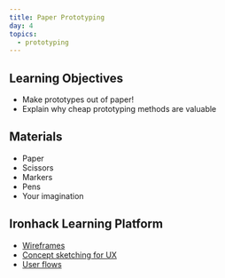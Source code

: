 ```yaml
---
title: Paper Prototyping
day: 4
topics:
  - prototyping
---
```


Learning Objectives
-------------------

- Make prototypes out of paper!
- Explain why cheap prototyping methods are valuable


Materials
---------

- Paper
- Scissors
- Markers
- Pens
- Your imagination


Ironhack Learning Platform
---------

- [Wireframes](http://learn.ironhack.com/#/learning_unit/3400)
- [Concept sketching for UX](http://learn.ironhack.com/#/learning_unit/3371)
- [User flows](http://learn.ironhack.com/#/learning_unit/2703)
